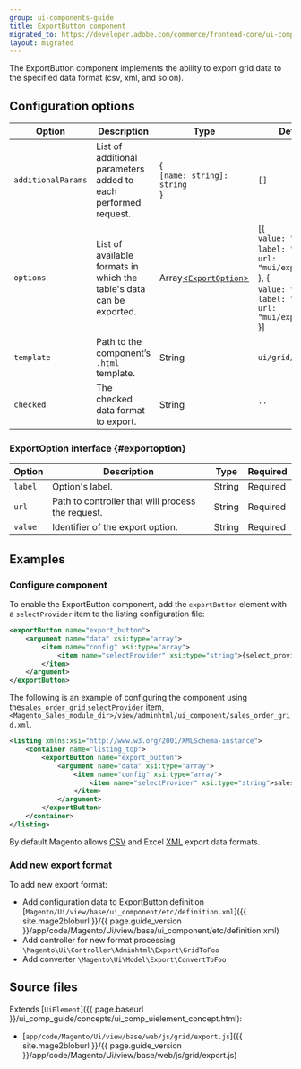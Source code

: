 ```yaml
---
group: ui-components-guide
title: ExportButton component
migrated_to: https://developer.adobe.com/commerce/frontend-core/ui-components/components/export-button/
layout: migrated
---
```


The ExportButton component implements the ability to export grid data to the specified data format (csv, xml, and so on).

## Configuration options

| Option | Description | Type | Default Value |
| --- | --- | --- | --- |
| `additionalParams` | List of additional parameters added to each performed request. | {<br />`[name: string]: string`<br />} | `[]` |
| `options` | List of available formats in which the table's data can be exported. | Array[&lt;`ExportOption`&gt;](#exportoption) | [{<br />`value: "csv",`<br />`label: "CSV"`,<br />`url: "mui/export/gridToCsv"`<br />}, {<br />`value: "xml"`,<br />`label: "Excel XML",`<br />`url: "mui/export/gridToXml"`<br />}] |
| `template` | Path to the component’s `.html` template. | String | `ui/grid/exportButton` |
| `checked` | The checked data format to export. | String | `''` |

### ExportOption interface {#exportoption}

| Option | Description | Type | Required |
| --- | --- | --- | --- |
| `label` | Option's label. | String | Required |
| `url` | Path to controller that will process the request. | String | Required |
| `value` | Identifier of the export option. | String | Required |

## Examples

### Configure component

To enable the ExportButton component, add the `exportButton` element with a `selectProvider` item to the listing configuration file:

```xml
<exportButton name="export_button">
    <argument name="data" xsi:type="array">
        <item name="config" xsi:type="array">
            <item name="selectProvider" xsi:type="string">{select_provider_path}</item>
        </item>
    </argument>
</exportButton>
```

The following is an example of configuring the component using the`sales_order_grid` `selectProvider` item, `<Magento_Sales_module_dir>/view/adminhtml/ui_component/sales_order_grid.xml`.

```xml
<listing xmlns:xsi="http://www.w3.org/2001/XMLSchema-instance">
    <container name="listing_top">
        <exportButton name="export_button">
            <argument name="data" xsi:type="array">
                <item name="config" xsi:type="array">
                    <item name="selectProvider" xsi:type="string">sales_order_grid.sales_order_grid.sales_order_columns.ids</item>
                </item>
            </argument>
        </exportButton>
    </container>
</listing>
```

By default Magento allows [CSV](https://glossary.magento.com/csv) and Excel [XML](https://glossary.magento.com/xml) export data formats.

### Add new export format

To add new export format:

*  Add configuration data to ExportButton definition [`Magento/Ui/view/base/ui_component/etc/definition.xml`]({{ site.mage2bloburl }}/{{ page.guide_version }}/app/code/Magento/Ui/view/base/ui_component/etc/definition.xml)
*  Add controller for new format processing `\Magento\Ui\Controller\Adminhtml\Export\GridToFoo`
*  Add converter `\Magento\Ui\Model\Export\ConvertToFoo`

## Source files

Extends [`UiElement`]({{ page.baseurl }}/ui_comp_guide/concepts/ui_comp_uielement_concept.html):

*  [`app/code/Magento/Ui/view/base/web/js/grid/export.js`]({{ site.mage2bloburl }}/{{ page.guide_version }}/app/code/Magento/Ui/view/base/web/js/grid/export.js)

